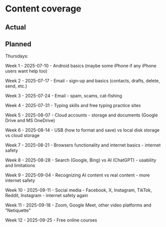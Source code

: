 # Content coverage


## Actual 

## Planned

Thursdays:

Week 1 - 2025-07-10 - Android basics (maybe some iPhone if any iPhone users want help too)

Week 2 - 2025-07-17 - Email - sign-up and basics (contacts, drafts, delete, send, etc.)

Week 3 - 2025-07-24 - Email - spam, scams, cat-fishing

Week 4 - 2025-07-31 - Typing skills and free typing practice sites

Week 5 - 2025-08-07 - Cloud accounts - storage and documents (Google Drive and MS OneDrive)

Week 6 - 2025-08-14 - USB (how to format and save) vs local disk storage vs cloud storage

Week 7 - 2025-08-21 - Browsers functionality and internet basics - internet safety

Week 8 - 2025-08-28 - Search (Google, Bing) vs AI (ChatGPT) - usability and limitations

Week 9 - 2025-09-04 - Recognizing AI content vs real content - more internet safety

Week 10 - 2025-09-11 - Social media - Facebook, X, Instagram, TikTok, Reddit, Instagram - internet safety again

Week 11 - 2025-09-18 - Zoom, Google Meet, other video platforms and "Netiquette"

Week 12 - 2025-09-25 - Free online courses